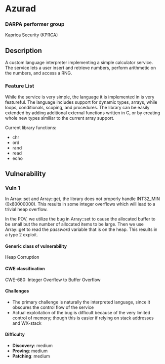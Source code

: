 # Azurad

### DARPA performer group
Kaprica Security (KPRCA)

## Description

A custom language interpreter implementing a simple calculator service. The service lets a user insert and retrieve numbers, perform arithmetic on the numbers, and access a RNG.

### Feature List

While the service is very simple, the language it is implemented in is very featureful. The language includes support for dynamic types, arrays, while loops, conditionals, scoping, and procedures. The library can be easily extended by adding additional external functions written in C, or by creating whole new types similiar to the current array support.

Current library functions:

 - chr
 - ord
 - rand
 - read
 - echo

## Vulnerability
### Vuln 1
In Array::set and Array::get, the library does not properly handle INT32_MIN (0x80000000). This results in some integer overflows which will lead to a trivial heap overflow.

In the POV, we utilize the bug in Array::set to cause the allocated buffer to be small but the number of allocated items to be large. Then we use Array::get to read the *password* variable that is on the heap. This results in a type 2 exploit.

#### Generic class of vulnerability

Heap Corruption

#### CWE classification

CWE-680: Integer Overflow to Buffer Overflow

#### Challenges

 - The primary challenge is naturally the interpreted language, since it obscures the control flow of the service
 - Actual exploitation of the bug is difficult because of the very limited control of memory; though this is easier if relying on stack addresses and WX-stack

#### Difficulty

 - **Discovery**: medium
 - **Proving**: medium
 - **Patching**: medium
